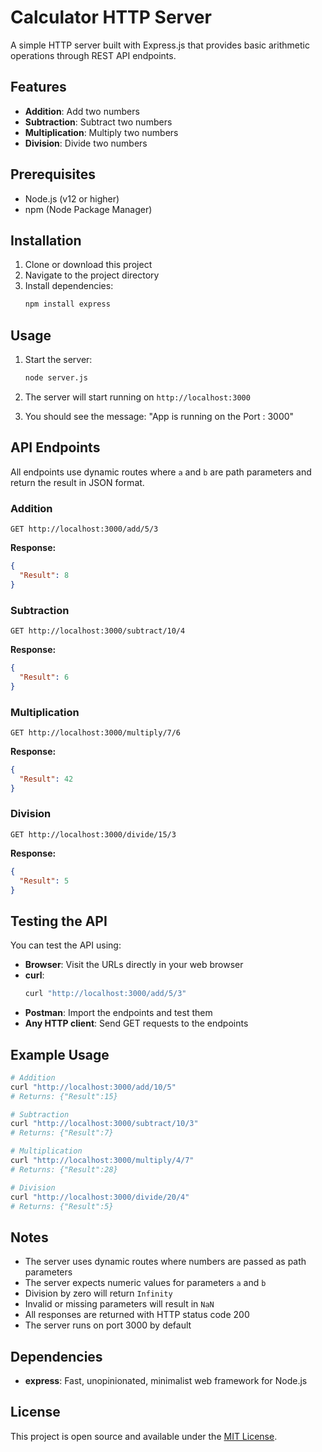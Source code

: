 # Calculator HTTP Server

A simple HTTP server built with Express.js that provides basic arithmetic operations through REST API endpoints.

## Features

- **Addition**: Add two numbers
- **Subtraction**: Subtract two numbers  
- **Multiplication**: Multiply two numbers
- **Division**: Divide two numbers

## Prerequisites

- Node.js (v12 or higher)
- npm (Node Package Manager)

## Installation

1. Clone or download this project
2. Navigate to the project directory
3. Install dependencies:
   ```bash
   npm install express
   ```

## Usage

1. Start the server:
   ```bash
   node server.js
   ```

2. The server will start running on `http://localhost:3000`

3. You should see the message: "App is running on the Port : 3000"

## API Endpoints

All endpoints use dynamic routes where `a` and `b` are path parameters and return the result in JSON format.

### Addition
```
GET http://localhost:3000/add/5/3
```
**Response:**
```json
{
  "Result": 8
}
```

### Subtraction
```
GET http://localhost:3000/subtract/10/4
```
**Response:**
```json
{
  "Result": 6
}
```

### Multiplication
```
GET http://localhost:3000/multiply/7/6
```
**Response:**
```json
{
  "Result": 42
}
```

### Division
```
GET http://localhost:3000/divide/15/3
```
**Response:**
```json
{
  "Result": 5
}
```

## Testing the API

You can test the API using:

- **Browser**: Visit the URLs directly in your web browser
- **curl**: 
  ```bash
  curl "http://localhost:3000/add/5/3"
  ```
- **Postman**: Import the endpoints and test them
- **Any HTTP client**: Send GET requests to the endpoints

## Example Usage

```bash
# Addition
curl "http://localhost:3000/add/10/5"
# Returns: {"Result":15}

# Subtraction  
curl "http://localhost:3000/subtract/10/3"
# Returns: {"Result":7}

# Multiplication
curl "http://localhost:3000/multiply/4/7"
# Returns: {"Result":28}

# Division
curl "http://localhost:3000/divide/20/4"
# Returns: {"Result":5}
```

## Notes

- The server uses dynamic routes where numbers are passed as path parameters
- The server expects numeric values for parameters `a` and `b`
- Division by zero will return `Infinity`
- Invalid or missing parameters will result in `NaN`
- All responses are returned with HTTP status code 200
- The server runs on port 3000 by default

## Dependencies

- **express**: Fast, unopinionated, minimalist web framework for Node.js

## License

This project is open source and available under the [MIT License](LICENSE).